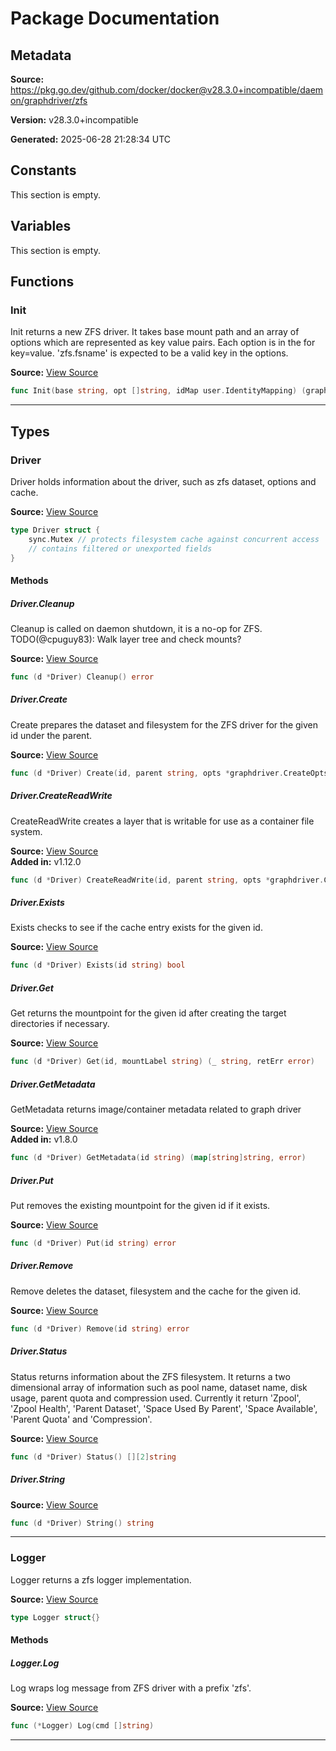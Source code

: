 # Package Documentation

## Metadata

**Source:** https://pkg.go.dev/github.com/docker/docker@v28.3.0+incompatible/daemon/graphdriver/zfs

**Version:** v28.3.0+incompatible

**Generated:** 2025-06-28 21:28:34 UTC

## Constants

This section is empty.

## Variables

This section is empty.

## Functions

### Init

Init returns a new ZFS driver.
It takes base mount path and an array of options which are represented as key value pairs.
Each option is in the for key=value. 'zfs.fsname' is expected to be a valid key in the options.

**Source:** [View Source](https://github.com/docker/docker/blob/v28.3.0/daemon/graphdriver/zfs/zfs.go#L49)  

```go
func Init(base string, opt []string, idMap user.IdentityMapping) (graphdriver.Driver, error)
```

---

## Types

### Driver

Driver holds information about the driver, such as zfs dataset, options and cache.

**Source:** [View Source](https://github.com/docker/docker/blob/v28.3.0/daemon/graphdriver/zfs/zfs.go#L176)  

```go
type Driver struct {
	sync.Mutex // protects filesystem cache against concurrent access
	// contains filtered or unexported fields
}
```

#### Methods

##### Driver.Cleanup

Cleanup is called on daemon shutdown, it is a no-op for ZFS.
TODO(@cpuguy83): Walk layer tree and check mounts?

**Source:** [View Source](https://github.com/docker/docker/blob/v28.3.0/daemon/graphdriver/zfs/zfs.go#L192)  

```go
func (d *Driver) Cleanup() error
```

##### Driver.Create

Create prepares the dataset and filesystem for the ZFS driver for the given id under the parent.

**Source:** [View Source](https://github.com/docker/docker/blob/v28.3.0/daemon/graphdriver/zfs/zfs.go#L274)  

```go
func (d *Driver) Create(id, parent string, opts *graphdriver.CreateOpts) error
```

##### Driver.CreateReadWrite

CreateReadWrite creates a layer that is writable for use as a container
file system.

**Source:** [View Source](https://github.com/docker/docker/blob/v28.3.0/daemon/graphdriver/zfs/zfs.go#L269)  
**Added in:** v1.12.0

```go
func (d *Driver) CreateReadWrite(id, parent string, opts *graphdriver.CreateOpts) error
```

##### Driver.Exists

Exists checks to see if the cache entry exists for the given id.

**Source:** [View Source](https://github.com/docker/docker/blob/v28.3.0/daemon/graphdriver/zfs/zfs.go#L447)  

```go
func (d *Driver) Exists(id string) bool
```

##### Driver.Get

Get returns the mountpoint for the given id after creating the target directories if necessary.

**Source:** [View Source](https://github.com/docker/docker/blob/v28.3.0/daemon/graphdriver/zfs/zfs.go#L380)  

```go
func (d *Driver) Get(id, mountLabel string) (_ string, retErr error)
```

##### Driver.GetMetadata

GetMetadata returns image/container metadata related to graph driver

**Source:** [View Source](https://github.com/docker/docker/blob/v28.3.0/daemon/graphdriver/zfs/zfs.go#L230)  
**Added in:** v1.8.0

```go
func (d *Driver) GetMetadata(id string) (map[string]string, error)
```

##### Driver.Put

Put removes the existing mountpoint for the given id if it exists.

**Source:** [View Source](https://github.com/docker/docker/blob/v28.3.0/daemon/graphdriver/zfs/zfs.go#L424)  

```go
func (d *Driver) Put(id string) error
```

##### Driver.Remove

Remove deletes the dataset, filesystem and the cache for the given id.

**Source:** [View Source](https://github.com/docker/docker/blob/v28.3.0/daemon/graphdriver/zfs/zfs.go#L354)  

```go
func (d *Driver) Remove(id string) error
```

##### Driver.Status

Status returns information about the ZFS filesystem. It returns a two dimensional array of information
such as pool name, dataset name, disk usage, parent quota and compression used.
Currently it return 'Zpool', 'Zpool Health', 'Parent Dataset', 'Space Used By Parent',
'Space Available', 'Parent Quota' and 'Compression'.

**Source:** [View Source](https://github.com/docker/docker/blob/v28.3.0/daemon/graphdriver/zfs/zfs.go#L200)  

```go
func (d *Driver) Status() [][2]string
```

##### Driver.String

**Source:** [View Source](https://github.com/docker/docker/blob/v28.3.0/daemon/graphdriver/zfs/zfs.go#L186)  

```go
func (d *Driver) String() string
```

---

### Logger

Logger returns a zfs logger implementation.

**Source:** [View Source](https://github.com/docker/docker/blob/v28.3.0/daemon/graphdriver/zfs/zfs.go#L39)  

```go
type Logger struct{}
```

#### Methods

##### Logger.Log

Log wraps log message from ZFS driver with a prefix 'zfs'.

**Source:** [View Source](https://github.com/docker/docker/blob/v28.3.0/daemon/graphdriver/zfs/zfs.go#L42)  

```go
func (*Logger) Log(cmd []string)
```

---

